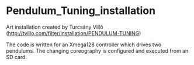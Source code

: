# Pendulum_Tuning_installation
Art installation created by Turcsány Villő (http://tvillo.com/filter/installation/PENDULUM-TUNING)

The code is written for an Xmega128 controller which drives two pendulums. The changing coreography is configured and executed from an SD card. 
